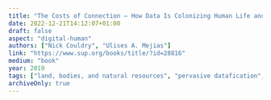 ```yaml
---
title: "The Costs of Connection – How Data Is Colonizing Human Life and Appropriating It for Capitalism"
date: 2022-12-21T14:12:07+01:00
draft: false
aspect: "digital-human"
authors: ["Nick Couldry", "Ulises A. Mejias"]
link: "https://www.sup.org/books/title/?id=28816"
medium: "book"
year: 2019
tags: ["land, bodies, and natural resources", "pervasive datafication", "Colonialism"]
archiveOnly: true
---
```

